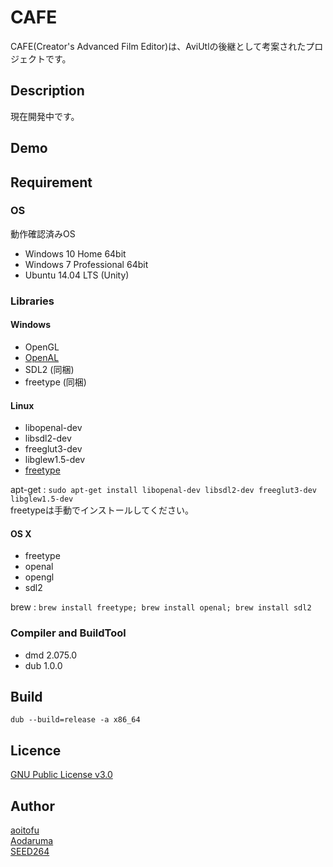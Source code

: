 CAFE
====

CAFE(Creator's Advanced Film Editor)は、AviUtlの後継として考案されたプロジェクトです。

## Description

現在開発中です。

## Demo

## Requirement

### OS

動作確認済みOS

* Windows 10 Home 64bit
* Windows 7 Professional 64bit
* Ubuntu 14.04 LTS (Unity)

### Libraries

#### Windows
* OpenGL
* [OpenAL](https://openal.org/downloads/)
* SDL2 (同梱)
* freetype (同梱)

#### Linux
* libopenal-dev
* libsdl2-dev
* freeglut3-dev
* libglew1.5-dev
* [freetype](http://download.savannah.gnu.org/releases/freetype/)

apt-get : `sudo apt-get install libopenal-dev libsdl2-dev freeglut3-dev libglew1.5-dev`  
freetypeは手動でインストールしてください。

#### OS X
* freetype
* openal
* opengl
* sdl2

brew : `brew install freetype; brew install openal; brew install sdl2`

### Compiler and BuildTool

* dmd 2.075.0
* dub 1.0.0

## Build

    dub --build=release -a x86_64

## Licence

[GNU Public License v3.0](https://github.com/aoitofu/CAFE/blob/master/LICENSE)

## Author

[aoitofu](https://twitter.com/_aoi_tofu_)  
[Aodaruma](https://twitter.com/Aodaruma_)  
[SEED264](https://twitter.com/SEED264)

